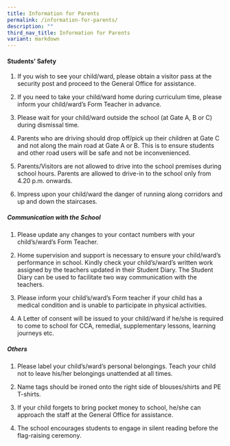 ```yaml
---
title: Information for Parents
permalink: /information-for-parents/
description: ""
third_nav_title: Information for Parents
variant: markdown
---
```

#### Students’ Safety

1. If you wish to see your child/ward, please obtain a visitor pass at the security post and proceed to the General Office for assistance.

2. If you need to take your child/ward home during curriculum time, please inform your child/ward’s Form Teacher in advance.

3. Please wait for your child/ward outside the school (at Gate A, B or C) during dismissal time.

4. Parents who are driving should drop off/pick up their children at Gate C and not along the main road at Gate A or B. This is to ensure students and other road users will be safe and not be inconvenienced.

5. Parents/Visitors are not allowed to drive into the school premises during school hours. Parents are allowed to drive-in to the school only from 4.20 p.m. onwards.

6. Impress upon your child/ward the danger of running along corridors and up and down the staircases.

#####  Communication with the School

1. Please update any changes to your contact numbers with your child’s/ward’s Form Teacher.

1. Home supervision and support is necessary to ensure your child/ward’s performance in school. Kindly check your child’s/ward’s written work assigned by the teachers updated in their Student Diary. The Student Diary can be used to facilitate two way communication with the teachers.

1. Please inform your child’s/ward’s Form teacher if your child has a medical condition and is unable to participate in physical activities.

1. A Letter of consent will be issued to your child/ward if he/she is required to come to school for CCA, remedial, supplementary lessons, learning journeys etc.

##### Others

1. Please label your child’s/ward’s personal belongings. Teach your child not to leave his/her belongings unattended at all times.

1. Name tags should be ironed onto the right side of blouses/shirts and PE T-shirts.

1. If your child forgets to bring pocket money to school, he/she can approach the staff at the General Office for assistance.

1. The school encourages students to engage in silent reading before the flag-raising ceremony. 